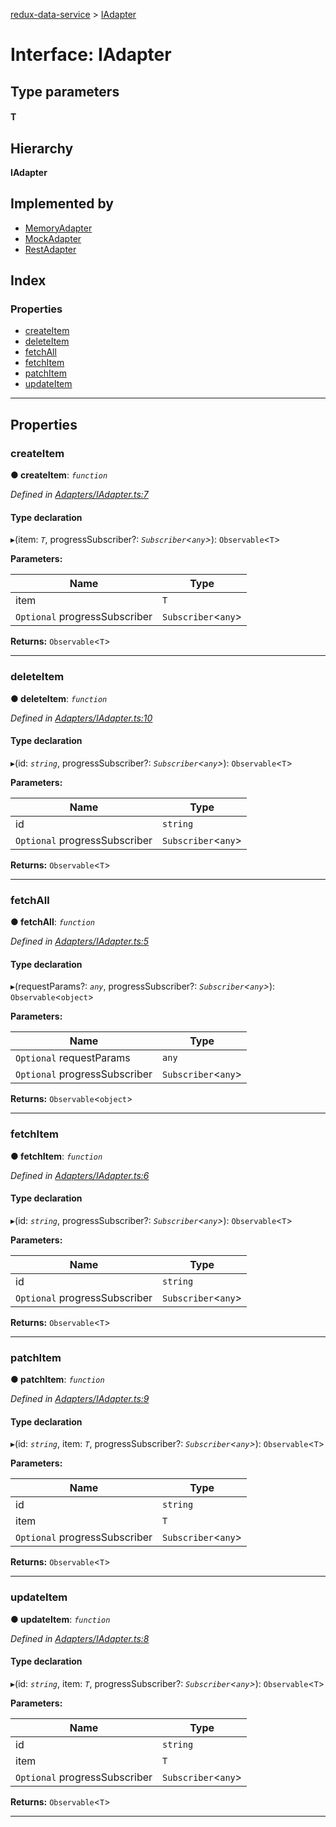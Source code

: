 [redux-data-service](../README.md) > [IAdapter](../interfaces/iadapter.md)

# Interface: IAdapter

## Type parameters
#### T 
## Hierarchy

**IAdapter**

## Implemented by

* [MemoryAdapter](../classes/memoryadapter.md)
* [MockAdapter](../classes/mockadapter.md)
* [RestAdapter](../classes/restadapter.md)

## Index

### Properties

* [createItem](iadapter.md#createitem)
* [deleteItem](iadapter.md#deleteitem)
* [fetchAll](iadapter.md#fetchall)
* [fetchItem](iadapter.md#fetchitem)
* [patchItem](iadapter.md#patchitem)
* [updateItem](iadapter.md#updateitem)

---

## Properties

<a id="createitem"></a>

###  createItem

**● createItem**: *`function`*

*Defined in [Adapters/IAdapter.ts:7](https://github.com/Rediker-Software/redux-data-service/blob/ad33f93/src/Adapters/IAdapter.ts#L7)*

#### Type declaration
▸(item: *`T`*, progressSubscriber?: *`Subscriber`<`any`>*): `Observable`<`T`>

**Parameters:**

| Name | Type |
| ------ | ------ |
| item | `T` |
| `Optional` progressSubscriber | `Subscriber`<`any`> |

**Returns:** `Observable`<`T`>

___
<a id="deleteitem"></a>

###  deleteItem

**● deleteItem**: *`function`*

*Defined in [Adapters/IAdapter.ts:10](https://github.com/Rediker-Software/redux-data-service/blob/ad33f93/src/Adapters/IAdapter.ts#L10)*

#### Type declaration
▸(id: *`string`*, progressSubscriber?: *`Subscriber`<`any`>*): `Observable`<`T`>

**Parameters:**

| Name | Type |
| ------ | ------ |
| id | `string` |
| `Optional` progressSubscriber | `Subscriber`<`any`> |

**Returns:** `Observable`<`T`>

___
<a id="fetchall"></a>

###  fetchAll

**● fetchAll**: *`function`*

*Defined in [Adapters/IAdapter.ts:5](https://github.com/Rediker-Software/redux-data-service/blob/ad33f93/src/Adapters/IAdapter.ts#L5)*

#### Type declaration
▸(requestParams?: *`any`*, progressSubscriber?: *`Subscriber`<`any`>*): `Observable`<`object`>

**Parameters:**

| Name | Type |
| ------ | ------ |
| `Optional` requestParams | `any` |
| `Optional` progressSubscriber | `Subscriber`<`any`> |

**Returns:** `Observable`<`object`>

___
<a id="fetchitem"></a>

###  fetchItem

**● fetchItem**: *`function`*

*Defined in [Adapters/IAdapter.ts:6](https://github.com/Rediker-Software/redux-data-service/blob/ad33f93/src/Adapters/IAdapter.ts#L6)*

#### Type declaration
▸(id: *`string`*, progressSubscriber?: *`Subscriber`<`any`>*): `Observable`<`T`>

**Parameters:**

| Name | Type |
| ------ | ------ |
| id | `string` |
| `Optional` progressSubscriber | `Subscriber`<`any`> |

**Returns:** `Observable`<`T`>

___
<a id="patchitem"></a>

###  patchItem

**● patchItem**: *`function`*

*Defined in [Adapters/IAdapter.ts:9](https://github.com/Rediker-Software/redux-data-service/blob/ad33f93/src/Adapters/IAdapter.ts#L9)*

#### Type declaration
▸(id: *`string`*, item: *`T`*, progressSubscriber?: *`Subscriber`<`any`>*): `Observable`<`T`>

**Parameters:**

| Name | Type |
| ------ | ------ |
| id | `string` |
| item | `T` |
| `Optional` progressSubscriber | `Subscriber`<`any`> |

**Returns:** `Observable`<`T`>

___
<a id="updateitem"></a>

###  updateItem

**● updateItem**: *`function`*

*Defined in [Adapters/IAdapter.ts:8](https://github.com/Rediker-Software/redux-data-service/blob/ad33f93/src/Adapters/IAdapter.ts#L8)*

#### Type declaration
▸(id: *`string`*, item: *`T`*, progressSubscriber?: *`Subscriber`<`any`>*): `Observable`<`T`>

**Parameters:**

| Name | Type |
| ------ | ------ |
| id | `string` |
| item | `T` |
| `Optional` progressSubscriber | `Subscriber`<`any`> |

**Returns:** `Observable`<`T`>

___

